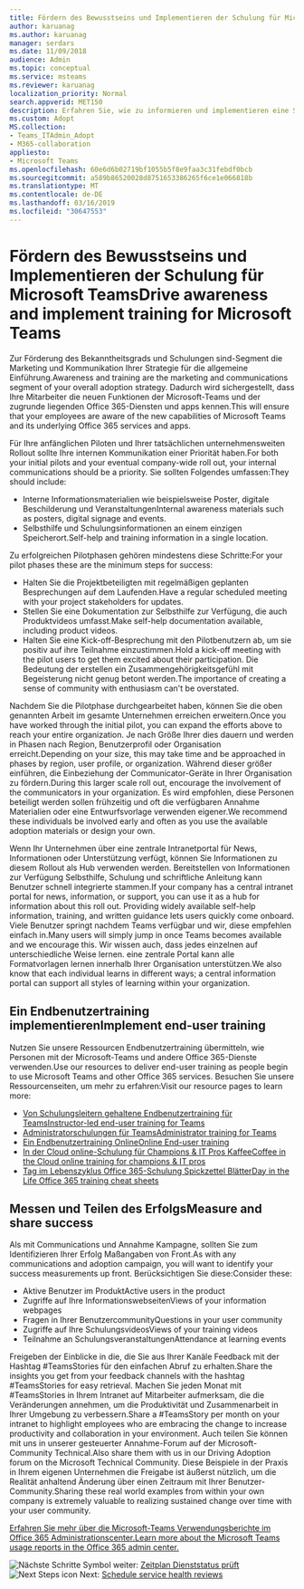 ```yaml
---
title: Fördern des Bewusstseins und Implementieren der Schulung für Microsoft Teams
author: karuanag
ms.author: karuanag
manager: serdars
ms.date: 11/09/2018
audience: Admin
ms.topic: conceptual
ms.service: msteams
ms.reviewer: karuanag
localization_priority: Normal
search.appverid: MET150
description: Erfahren Sie, wie zu informieren und implementieren eine Schulung zur Annahme der Microsoft-Teams.
ms.custom: Adopt
MS.collection:
- Teams_ITAdmin_Adopt
- M365-collaboration
appliesto:
- Microsoft Teams
ms.openlocfilehash: 60e6d6b02719bf1055b5f8e9faa3c31febdf0bcb
ms.sourcegitcommit: a589b86520028d8751653386265f6ce1e066818b
ms.translationtype: MT
ms.contentlocale: de-DE
ms.lasthandoff: 03/16/2019
ms.locfileid: "30647553"
---
```

# <a name="drive-awareness-and-implement-training-for-microsoft-teams"></a><span data-ttu-id="3499b-103">Fördern des Bewusstseins und Implementieren der Schulung für Microsoft Teams</span><span class="sxs-lookup"><span data-stu-id="3499b-103">Drive awareness and implement training for Microsoft Teams</span></span>

<span data-ttu-id="3499b-104">Zur Förderung des Bekanntheitsgrads und Schulungen sind-Segment die Marketing und Kommunikation Ihrer Strategie für die allgemeine Einführung.</span><span class="sxs-lookup"><span data-stu-id="3499b-104">Awareness and training are the marketing and communications segment of your overall adoption strategy.</span></span> <span data-ttu-id="3499b-105">Dadurch wird sichergestellt, dass Ihre Mitarbeiter die neuen Funktionen der Microsoft-Teams und der zugrunde liegenden Office 365-Diensten und apps kennen.</span><span class="sxs-lookup"><span data-stu-id="3499b-105">This will ensure that your employees are aware of the new capabilities of Microsoft Teams and its underlying Office 365 services and apps.</span></span>
   
<span data-ttu-id="3499b-106">Für Ihre anfänglichen Piloten und Ihrer tatsächlichen unternehmensweiten Rollout sollte Ihre internen Kommunikation einer Priorität haben.</span><span class="sxs-lookup"><span data-stu-id="3499b-106">For both your initial pilots and your eventual company-wide roll out, your internal communications should be a priority.</span></span> <span data-ttu-id="3499b-107">Sie sollten Folgendes umfassen:</span><span class="sxs-lookup"><span data-stu-id="3499b-107">They should include:</span></span>

- <span data-ttu-id="3499b-108">Interne Informationsmaterialien wie beispielsweise Poster, digitale Beschilderung und Veranstaltungen</span><span class="sxs-lookup"><span data-stu-id="3499b-108">Internal awareness materials such as posters, digital signage and events.</span></span>
- <span data-ttu-id="3499b-109">Selbsthilfe und Schulungsinformationen an einem einzigen Speicherort.</span><span class="sxs-lookup"><span data-stu-id="3499b-109">Self-help and training information in a single location.</span></span>

<span data-ttu-id="3499b-110">Zu erfolgreichen Pilotphasen gehören mindestens diese Schritte:</span><span class="sxs-lookup"><span data-stu-id="3499b-110">For your pilot phases these are the minimum steps for success:</span></span>

- <span data-ttu-id="3499b-111">Halten Sie die Projektbeteiligten mit regelmäßigen geplanten Besprechungen auf dem Laufenden.</span><span class="sxs-lookup"><span data-stu-id="3499b-111">Have a regular scheduled meeting with your project stakeholders for updates.</span></span>
- <span data-ttu-id="3499b-112">Stellen Sie eine Dokumentation zur Selbsthilfe zur Verfügung, die auch Produktvideos umfasst.</span><span class="sxs-lookup"><span data-stu-id="3499b-112">Make self-help documentation available, including product videos.</span></span>
- <span data-ttu-id="3499b-113">Halten Sie eine Kick-off-Besprechung mit den Pilotbenutzern ab, um sie positiv auf ihre Teilnahme einzustimmen.</span><span class="sxs-lookup"><span data-stu-id="3499b-113">Hold a kick-off meeting with the pilot users to get them excited about their participation.</span></span> <span data-ttu-id="3499b-114">Die Bedeutung der erstellen ein Zusammengehörigkeitsgefühl mit Begeisterung nicht genug betont werden.</span><span class="sxs-lookup"><span data-stu-id="3499b-114">The importance of creating a sense of community with enthusiasm can't be overstated.</span></span>

<span data-ttu-id="3499b-115">Nachdem Sie die Pilotphase durchgearbeitet haben, können Sie die oben genannten Arbeit im gesamte Unternehmen erreichen erweitern.</span><span class="sxs-lookup"><span data-stu-id="3499b-115">Once you have worked through the initial pilot, you can expand the efforts above to reach your entire organization.</span></span> <span data-ttu-id="3499b-116">Je nach Größe Ihrer dies dauern und werden in Phasen nach Region, Benutzerprofil oder Organisation erreicht.</span><span class="sxs-lookup"><span data-stu-id="3499b-116">Depending on your size, this may take time and be approached in phases by region, user profile, or organization.</span></span> <span data-ttu-id="3499b-117">Während dieser größer einführen, die Einbeziehung der Communicator-Geräte in Ihrer Organisation zu fördern.</span><span class="sxs-lookup"><span data-stu-id="3499b-117">During this larger scale roll out, encourage the involvement of the communicators in your organization.</span></span> <span data-ttu-id="3499b-118">Es wird empfohlen, diese Personen beteiligt werden sollen frühzeitig und oft die verfügbaren Annahme Materialien oder eine Entwurfsvorlage verwenden eigener.</span><span class="sxs-lookup"><span data-stu-id="3499b-118">We recommend these individuals be involved early and often as you use the available adoption materials or design your own.</span></span>

<span data-ttu-id="3499b-119">Wenn Ihr Unternehmen über eine zentrale Intranetportal für News, Informationen oder Unterstützung verfügt, können Sie Informationen zu diesem Rollout als Hub verwenden werden. Bereitstellen von Informationen zur Verfügung Selbsthilfe, Schulung und schriftliche Anleitung kann Benutzer schnell integrierte stammen.</span><span class="sxs-lookup"><span data-stu-id="3499b-119">If your company has a central intranet portal for news, information, or support, you can use it as a hub for information about this roll out. Providing widely available self-help information, training, and written guidance lets users quickly come onboard.</span></span> <span data-ttu-id="3499b-120">Viele Benutzer springt nachdem Teams verfügbar und wir, diese empfehlen einfach in.</span><span class="sxs-lookup"><span data-stu-id="3499b-120">Many users will simply jump in once Teams becomes available and we encourage this.</span></span> <span data-ttu-id="3499b-121">Wir wissen auch, dass jedes einzelnen auf unterschiedliche Weise lernen. eine zentrale Portal kann alle Formatvorlagen lernen innerhalb Ihrer Organisation unterstützen.</span><span class="sxs-lookup"><span data-stu-id="3499b-121">We also know that each individual learns in different ways; a central information portal can support all styles of learning within your organization.</span></span>

## <a name="implement-end-user-training"></a><span data-ttu-id="3499b-122">Ein Endbenutzertraining implementieren</span><span class="sxs-lookup"><span data-stu-id="3499b-122">Implement end-user training</span></span>

<span data-ttu-id="3499b-123">Nutzen Sie unsere Ressourcen Endbenutzertraining übermitteln, wie Personen mit der Microsoft-Teams und andere Office 365-Dienste verwenden.</span><span class="sxs-lookup"><span data-stu-id="3499b-123">Use our resources to deliver end-user training as people begin to use Microsoft Teams and other Office 365 services.</span></span> <span data-ttu-id="3499b-124">Besuchen Sie unsere Ressourcenseiten, um mehr zu erfahren:</span><span class="sxs-lookup"><span data-stu-id="3499b-124">Visit our resource pages to learn more:</span></span>

- [<span data-ttu-id="3499b-125">Von Schulungsleitern gehaltene Endbenutzertraining für Teams</span><span class="sxs-lookup"><span data-stu-id="3499b-125">Instructor-led end-user training for Teams</span></span>](instructor-led-training-teams-landing-page.md)
- [<span data-ttu-id="3499b-126">Administratorschulungen für Teams</span><span class="sxs-lookup"><span data-stu-id="3499b-126">Administrator training for Teams</span></span>](itadmin-readiness.md)
- [<span data-ttu-id="3499b-127">Ein Endbenutzertraining Online</span><span class="sxs-lookup"><span data-stu-id="3499b-127">Online End-user training</span></span>](enduser-training.md)
- [<span data-ttu-id="3499b-128">In der Cloud online-Schulung für Champions & IT Pros Kaffee</span><span class="sxs-lookup"><span data-stu-id="3499b-128">Coffee in the Cloud online training for champions & IT pros</span></span>](https://aka.ms/CoffeeintheCloud) 
- [<span data-ttu-id="3499b-129">Tag im Lebenszyklus Office 365-Schulung Spickzettel Blätter</span><span class="sxs-lookup"><span data-stu-id="3499b-129">Day in the Life Office 365 training cheat sheets</span></span>](https://aka.ms/O365AdoptionTools)

## <a name="measure-and-share-success"></a><span data-ttu-id="3499b-130">Messen und Teilen des Erfolgs</span><span class="sxs-lookup"><span data-stu-id="3499b-130">Measure and share success</span></span>

<span data-ttu-id="3499b-131">Als mit Communications und Annahme Kampagne, sollten Sie zum Identifizieren Ihrer Erfolg Maßangaben von Front.</span><span class="sxs-lookup"><span data-stu-id="3499b-131">As with any communications and adoption campaign, you will want to identify your success measurements up front.</span></span> <span data-ttu-id="3499b-132">Berücksichtigen Sie diese:</span><span class="sxs-lookup"><span data-stu-id="3499b-132">Consider these:</span></span>

- <span data-ttu-id="3499b-133">Aktive Benutzer im Produkt</span><span class="sxs-lookup"><span data-stu-id="3499b-133">Active users in the product</span></span>
- <span data-ttu-id="3499b-134">Zugriffe auf Ihre Informationswebseiten</span><span class="sxs-lookup"><span data-stu-id="3499b-134">Views of your information webpages</span></span>
- <span data-ttu-id="3499b-135">Fragen in Ihrer Benutzercommunity</span><span class="sxs-lookup"><span data-stu-id="3499b-135">Questions in your user community</span></span>
- <span data-ttu-id="3499b-136">Zugriffe auf Ihre Schulungsvideos</span><span class="sxs-lookup"><span data-stu-id="3499b-136">Views of your training videos</span></span>
- <span data-ttu-id="3499b-137">Teilnahme an Schulungsveranstaltungen</span><span class="sxs-lookup"><span data-stu-id="3499b-137">Attendance at learning events</span></span>

<span data-ttu-id="3499b-138">Freigeben der Einblicke in die, die Sie aus Ihrer Kanäle Feedback mit der Hashtag #TeamsStories für den einfachen Abruf zu erhalten.</span><span class="sxs-lookup"><span data-stu-id="3499b-138">Share the insights you get from your feedback channels with the hashtag #TeamsStories for easy retrieval.</span></span> <span data-ttu-id="3499b-139">Machen Sie jeden Monat mit #TeamsStories in Ihrem Intranet auf Mitarbeiter aufmerksam, die die Veränderungen annehmen, um die Produktivität und Zusammenarbeit in Ihrer Umgebung zu verbessern.</span><span class="sxs-lookup"><span data-stu-id="3499b-139">Share a #TeamsStory per month on your intranet to highlight employees who are embracing the change to increase productivity and collaboration in your environment.</span></span> <span data-ttu-id="3499b-140">Auch teilen Sie können mit uns in unserer gesteuerter Annahme-Forum auf der Microsoft-Community Technical.</span><span class="sxs-lookup"><span data-stu-id="3499b-140">Also share them with us in our Driving Adoption forum on the Microsoft Technical Community.</span></span> <span data-ttu-id="3499b-141">Diese Beispiele in der Praxis in Ihrem eigenen Unternehmen die Freigabe ist äußerst nützlich, um die Realität anhaltend Änderung über einen Zeitraum mit Ihrer Benutzer-Community.</span><span class="sxs-lookup"><span data-stu-id="3499b-141">Sharing these real world examples from within your own company is extremely valuable to realizing sustained change over time with your user community.</span></span>

[<span data-ttu-id="3499b-142">Erfahren Sie mehr über die Microsoft-Teams Verwendungsberichte im Office 365 Administrationscenter.</span><span class="sxs-lookup"><span data-stu-id="3499b-142">Learn more about the Microsoft Teams usage reports in the Office 365 admin center.</span></span>](teams-activity-reports.md)

<span data-ttu-id="3499b-143">![Nächste Schritte Symbol](media/teams-adoption-next-icon.png) weiter: [Zeitplan Dienststatus prüft](teams-adoption-schedule-service-health-reviews.md)</span><span class="sxs-lookup"><span data-stu-id="3499b-143">![Next Steps icon](media/teams-adoption-next-icon.png) Next: [Schedule service health reviews](teams-adoption-schedule-service-health-reviews.md)</span></span>